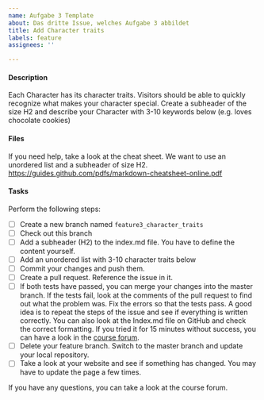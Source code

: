 ```yaml
---
name: Aufgabe 3 Template
about: Das dritte Issue, welches Aufgabe 3 abbildet
title: Add Character traits
labels: feature
assignees: ''

---
```


#### Description
Each Character has its character traits. Visitors should be able to quickly recognize what makes your character special. Create a subheader of the size H2 and describe your Character with 3-10 keywords below (e.g. loves chocolate cookies)

#### Files
If you need help, take a look at the cheat sheet. We want to use an unordered list and a subheader of size H2.
https://guides.github.com/pdfs/markdown-cheatsheet-online.pdf

#### Tasks
Perform the following steps:
- [ ] Create a new branch named ``feature3_character_traits``
- [ ] Check out this branch
- [ ] Add a subheader (H2) to the index.md file. You have to define the content yourself.
- [ ] Add an unordered list with 3-10 character traits below
- [ ] Commit your changes and push them.
- [ ] Create a pull request. Reference the issue in it.
- [ ] If both tests have passed, you can merge your changes into the master branch. If the tests fail, look at the comments of the pull request to find out what the problem was. Fix the errors so that the tests pass. A good idea is to repeat the steps of the issue and see if everything is written correctly. You can also look at the Index.md file on GitHub and check the correct formatting. If you tried it for 15 minutes without success, you can have a look in the [course forum](https://open.hpi.de/courses/git2020/question/16170091-c032-4fdf-9d79-0b774adf0c77).
- [ ] Delete your feature branch. Switch to the master branch and update your local repository.
- [ ] Take a look at your website and see if something has changed. You may have to update the page a few times.

If you have any questions, you can take a look at the course forum.
